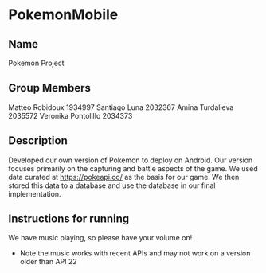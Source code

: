 # PokemonMobile

## Name
Pokemon Project

## Group Members
Matteo Robidoux 1934997
Santiago Luna 2032367
Amina Turdalieva 2035572
Veronika Pontolillo 2034373

## Description
Developed our own version of Pokemon to deploy on Android. Our version focuses primarily on the capturing and battle aspects of the game. We used data curated at https://pokeapi.co/ as the basis for our game. We then stored this data to a database and use the database in our final implementation.

## Instructions for running
We have music playing, so please have your volume on!
* Note the music works with recent APIs and may not work on a version older than API 22